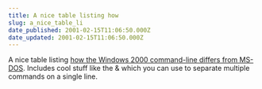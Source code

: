 ```yaml
---
title: A nice table listing how
slug: a_nice_table_li
date_published: 2001-02-15T11:06:50.000Z
date_updated: 2001-02-15T11:06:50.000Z
---
```


A nice table listing [how the Windows 2000 command-line differs from MS-DOS](http://www.windows.com/windows2000/en/advanced/help/dos_diffs.htm). Includes cool stuff like the & which you can use to separate multiple commands on a single line.
